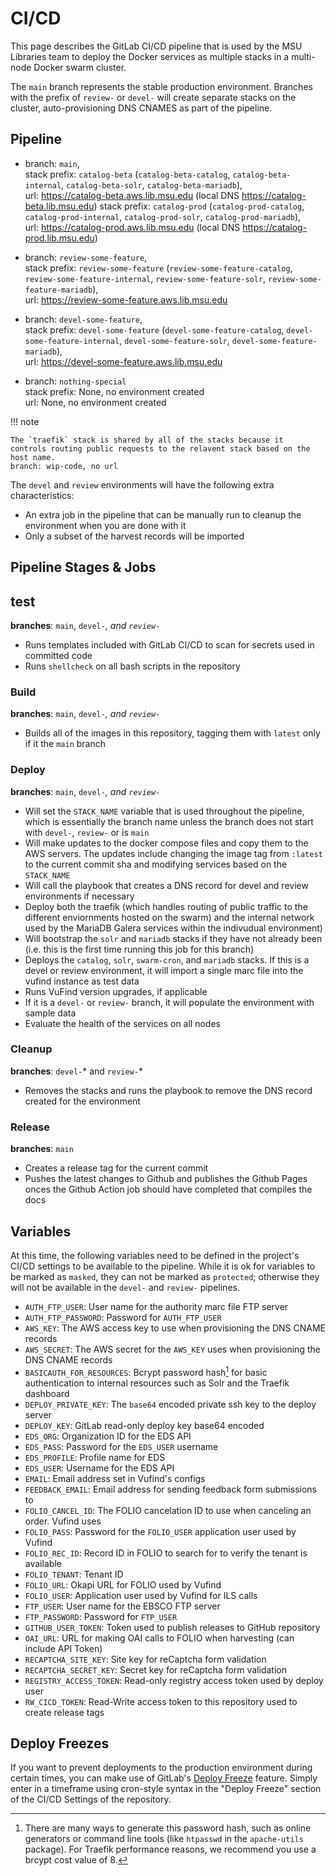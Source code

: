 # CI/CD
This page describes the GitLab CI/CD pipeline that is used by
the MSU Libraries team to deploy the Docker services as multiple stacks
in a multi-node Docker swarm cluster.

The `main` branch represents the stable production environment. Branches
with the prefix of `review-` or `devel-` will create separate stacks on
the cluster, auto-provisioning DNS CNAMES as part of the pipeline.

## Pipeline

* branch: `main`,  
  stack prefix: `catalog-beta` (`catalog-beta-catalog`, `catalog-beta-internal`, `catalog-beta-solr`, `catalog-beta-mariadb`),  
  url: https://catalog-beta.aws.lib.msu.edu (local DNS https://catalog-beta.lib.msu.edu)
  stack prefix: `catalog-prod` (`catalog-prod-catalog`, `catalog-prod-internal`, `catalog-prod-solr`, `catalog-prod-mariadb`),  
  url: https://catalog-prod.aws.lib.msu.edu (local DNS https://catalog-prod.lib.msu.edu)

* branch: `review-some-feature`,  
  stack prefix: `review-some-feature` (`review-some-feature-catalog`, `review-some-feature-internal`, `review-some-feature-solr`, `review-some-feature-mariadb`),  
  url: https://review-some-feature.aws.lib.msu.edu 

* branch: `devel-some-feature`,  
  stack prefix: `devel-some-feature` (`devel-some-feature-catalog`, `devel-some-feature-internal`, `devel-some-feature-solr`, `devel-some-feature-mariadb`),  
  url: https://devel-some-feature.aws.lib.msu.edu 

* branch: `nothing-special`  
  stack prefix: None, no environment created  
  url: None, no environment created  

!!! note

    The `traefik` stack is shared by all of the stacks because it
    controls routing public requests to the relavent stack based on the host name.
    branch: wip-code, no url

The `devel` and `review` environments will have the following extra characteristics:
* An extra job in the pipeline that can be manually run to cleanup the environment
when you are done with it
* Only a subset of the harvest records will be imported

## Pipeline Stages & Jobs

## test
**branches**: `main`, `devel-`*, and `review-`*  
* Runs templates included with GitLab CI/CD to scan for secrets used in committed code
* Runs `shellcheck` on all bash scripts in the repository

### Build
**branches**: `main`, `devel-`*, and `review-`*  
* Builds all of the images in this repository, tagging them with `latest` only if it the `main` branch

### Deploy
**branches**: `main`, `devel-`*, and `review-`*  
* Will set the `STACK_NAME` variable that is used throughout the pipeline, which is essentially
the branch name unless the branch does not start with `devel-`, `review-` or is `main`
* Will make updates to the docker compose files and copy them to the AWS servers. The updates include
changing the image tag from `:latest` to the current commit sha and modifying services based on
the `STACK_NAME`
* Will call the playbook that creates a DNS record for devel and review environments if necessary
* Deploy both the traefik (which handles routing of public traffic to the different enviornments
hosted on the swarm) and the internal network used by the MariaDB Galera services
within the indivudual environment)
* Will bootstrap the `solr` and `mariadb` stacks if they have not already been (i.e. this is the first time
running this job for this branch)
* Deploys the `catalog`, `solr`, `swarm-cron`, and `mariadb` stacks. If this is a devel or review environment, it will
import a single marc file into the vufind instance as test data
* Runs VuFind version upgrades, if applicable
* If it is a `devel-` or `review-` branch, it will populate the environment with sample data
* Evaluate the health of the services on all nodes

### Cleanup
**branches**: `devel-`* and `review-`*  
* Removes the stacks and runs the playbook to remove the DNS record created for the environment

### Release 
**branches**: `main`  
* Creates a release tag for the current commit
* Pushes the latest changes to Github and publishes the Github Pages onces the Github Action
job should have completed that compiles the docs

## Variables
At this time, the following variables need to be defined in the
project's CI/CD settings to be available to the pipeline. While it is ok for variables to be
marked as `masked`, they can not be marked as `protected`; otherwise they will not be
available in the `devel-` and `review-` pipelines.

* `AUTH_FTP_USER`: User name for the authority marc file FTP server
* `AUTH_FTP_PASSWORD`: Password for `AUTH_FTP_USER`
* `AWS_KEY`: The AWS access key to use when provisioning the DNS CNAME records
* `AWS_SECRET`: The AWS secret for the `AWS_KEY` uses when provisioning the DNS CNAME records
* `BASICAUTH_FOR_RESOURCES`: Bcrypt password hash[^1] for basic authentication to internal
resources such as Solr and the Traefik dashboard
* `DEPLOY_PRIVATE_KEY`: The `base64` encoded private ssh key to the deploy server
* `DEPLOY_KEY`: GitLab read-only deploy key base64 encoded
* `EDS_ORG`: Organization ID for the EDS API
* `EDS_PASS`: Password for the `EDS_USER` username
* `EDS_PROFILE`: Profile name for EDS
* `EDS_USER`: Username for the EDS API
* `EMAIL`: Email address set in Vufind's configs 
* `FEEDBACK_EMAIL`: Email address for sending feedback form submissions to
* `FOLIO_CANCEL_ID`: The FOLIO cancelation ID to use when canceling an order. Vufind uses
* `FOLIO_PASS`: Password for the `FOLIO_USER` application user used by Vufind
* `FOLIO_REC_ID`: Record ID in FOLIO to search for to verify the tenant is available
* `FOLIO_TENANT`: Tenant ID 
* `FOLIO_URL`: Okapi URL for FOLIO used by Vufind 
* `FOLIO_USER`: Application user used by Vufind for ILS calls 
* `FTP_USER`: User name for the EBSCO FTP server
* `FTP_PASSWORD`: Password for `FTP_USER`
* `GITHUB_USER_TOKEN`: Token used to publish releases to GitHub repository 
* `OAI_URL`: URL for making OAI calls to FOLIO when harvesting (can include API Token) 
* `RECAPTCHA_SITE_KEY`: Site key for reCaptcha form validation
* `RECAPTCHA_SECRET_KEY`: Secret key for reCaptcha form validation
* `REGISTRY_ACCESS_TOKEN`: Read-only registry access token used by deploy user
* `RW_CICD_TOKEN`: Read-Write access token to this repository used to create release tags 

## Deploy Freezes
If you want to prevent deployments to the production environment during certain times, you
can make use of GitLab's [Deploy Freeze](https://gitlab.msu.edu/help/ci/environments/deployment_safety.md#prevent-deployments-during-deploy-freeze-windows)
feature. Simply enter in a timeframe using cron-style syntax in the "Deploy Freeze" section
of the CI/CD Settings of the repository.

[^1]: 
    There are many ways to generate this password hash, such as online generators or command
    line tools (like `htpasswd` in the `apache-utils` package). For Traefik performance
    reasons, we recommend you use a brcypt cost value of 8.

